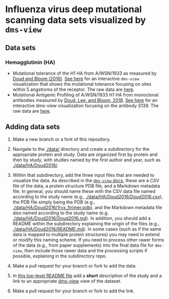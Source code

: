 # Influenza virus deep mutational scanning data sets visualized by `dms-view`

## Data sets

### Hemagglutinin (HA)

- Mutational tolerance of the H1 HA from A/WSN/1933 as measured by [Doud and Bloom (2016)](https://www.ncbi.nlm.nih.gov/pubmed/27271655).
  [See here](https://dms-view.github.io/?markdown-url=https%3A%2F%2Fraw.githubusercontent.com%2Fdms-view%2Finfluenza%2Fmaster%2Fdata%2FHA%2FDoud2016%2FDoud2016.md&data-url=https%3A%2F%2Fraw.githubusercontent.com%2Fdms-view%2Finfluenza%2Fmaster%2Fdata%2FHA%2FDoud2016%2FDoud2016.csv&condition=rescaled_measurements&site_metric=site_entropy_bits&mutation_metric=mut_preference&selected_sites=Y+98%2CG+134%2CV+135%2CT+136%2CV+137%2CS+138%2CS+145%2CW+153%2CT+155%2CH+183%2CP+185%2CS+186%2CE+190%2CL+194%2CD+225%2CQ+226%2CG+228&pdb-url=https%3A%2F%2Fraw.githubusercontent.com%2Fdms-view%2Finfluenza%2Fmaster%2Fdata%2FHA%2FDoud2016%2F1rvx_1trimer.pdb) for an interactive `dms-view` visualization that shows the mutational tolerance focusing on sites within 5 angstroms of the receptor.
  The raw data are [here](data/HA/Doud2016).
- Mutational Antigenic Profiling of A/WSN/1933 H1 HA from monoclonal antibodies measured by [Doud, Lee, and Bloom, 2018](https://research.fhcrc.org/content/dam/stripe/bloom/labfiles/publications/Doud2018.pdf).
[See here](https://dms-view.github.io/?markdown-url=https%3A%2F%2Fraw.githubusercontent.com%2Fdms-view%2Finfluenza%2FDoud-2018%2Fdata%2FHA%2FDoud2018%2FDoud2018.md&pdb-url=https%3A%2F%2Fraw.githubusercontent.com%2Fdms-view%2Finfluenza%2FDoud-2018%2Fdata%2FHA%2FDoud2018%2F1rvx_1trimer.pdb&data-url=https%3A%2F%2Fraw.githubusercontent.com%2Fdms-view%2Finfluenza%2FDoud-2018%2Fdata%2FHA%2FDoud2018%2FDoud2018.csv&condition=S139&site_metric=site_avg+excess+frac+survive&mutation_metric=mut_excess+frac+survive&selected_sites=156%2C158%2C193) for an interactive dms-view visualization focusing on the antibody S139.
The raw data are [here](data/HA/Doud2018).


## Adding data sets

1. Make a new branch or a fork of this repository.

2. Navigate to the [./data/](data) directory and create a subdirectory for the appropriate protein and study.
   Data are organized first by protein and then by study, with studies named by the first author and year, such as [./data/HA/Doud2016/](data/HA/Doud2016).

3. Within that subdirectory, add the three input files that are needed to visualize the data.
   As described in the [`dms-view` docs](https://dms-view.github.io/docs/), these are a CSV file of the data, a protein structure PDB file, and a Markdown metadata file.
   In general, you should name these with the CSV data file named according to the study name (e.g., [./data/HA/Doud2016/Doud2016.csv](data/HA/Doud2016/Doud2016.csv)), the PDB file simply being the PDB (e.g., [./data/HA/Doud2016/1rvx_1trimer.pdb](./data/HA/Doud2016/1rvx_1trimer.pdb)), and the Markdown metadata file also named according to the study name (e.g. [./data/HA/Doud2016/Doud2016.md](data/HA/Doud2016/Doud2016.md)).
   In addition, you should add a README within the subdirectory explaining the origin of the files (e.g., [./data/HA/Doud2016/README.md](data/HA/Doud2016/README.md)).
   In some cases (such as if the same data is mapped to multiple protein structures) you may need to extend or modify this naming scheme.
   If you need to process other rawer forms of the data (e.g., from paper supplements) into the final data file for `dms-view`, then include those rawer data and the processing scripts if possible, explaining in the subdirectory repo.

4. Make a pull request for your branch or fork to add the data.

5. In [this top-level README file](README.md) add a **short** description of the study and a link to an appropriate [dms-view](https://dms-view.github.io) view of the dataset.

6. Make a pull request for your branch or fork to add the link.
